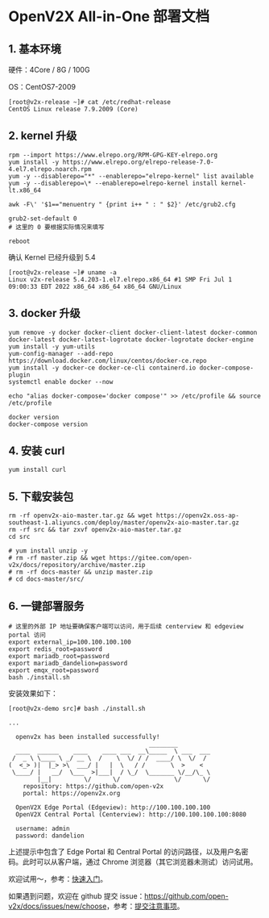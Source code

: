 # OpenV2X All-in-One 部署文档

## 1. 基本环境

硬件：4Core / 8G / 100G

OS：CentOS7-2009

```console
[root@v2x-release ~]# cat /etc/redhat-release
CentOS Linux release 7.9.2009 (Core)
```

## 2. kernel 升级

```shell
rpm --import https://www.elrepo.org/RPM-GPG-KEY-elrepo.org
yum install -y https://www.elrepo.org/elrepo-release-7.0-4.el7.elrepo.noarch.rpm
yum -y --disablerepo="*" --enablerepo="elrepo-kernel" list available
yum -y --disablerepo=\* --enablerepo=elrepo-kernel install kernel-lt.x86_64

awk -F\' '$1=="menuentry " {print i++ " : " $2}' /etc/grub2.cfg

grub2-set-default 0
# 这里的 0 要根据实际情况来填写

reboot
```

确认 Kernel 已经升级到 5.4

```console
[root@v2x-release ~]# uname -a
Linux v2x-release 5.4.203-1.el7.elrepo.x86_64 #1 SMP Fri Jul 1 09:00:33 EDT 2022 x86_64 x86_64 x86_64 GNU/Linux
```

## 3. docker 升级

```shell
yum remove -y docker docker-client docker-client-latest docker-common docker-latest docker-latest-logrotate docker-logrotate docker-engine
yum install -y yum-utils
yum-config-manager --add-repo https://download.docker.com/linux/centos/docker-ce.repo
yum install -y docker-ce docker-ce-cli containerd.io docker-compose-plugin
systemctl enable docker --now

echo "alias docker-compose='docker compose'" >> /etc/profile && source /etc/profile

docker version
docker-compose version
```

## 4. 安装 curl

```shell
yum install curl
```

## 5. 下载安装包

```shell
rm -rf openv2x-aio-master.tar.gz && wget https://openv2x.oss-ap-southeast-1.aliyuncs.com/deploy/master/openv2x-aio-master.tar.gz
rm -rf src && tar zxvf openv2x-aio-master.tar.gz
cd src

# yum install unzip -y
# rm -rf master.zip && wget https://gitee.com/open-v2x/docs/repository/archive/master.zip
# rm -rf docs-master && unzip master.zip
# cd docs-master/src/
```

## 6. 一键部署服务

```shell
# 这里的外部 IP 地址要确保客户端可以访问，用于后续 centerview 和 edgeview portal 访问
export external_ip=100.100.100.100
export redis_root=password
export mariadb_root=password
export mariadb_dandelion=password
export emqx_root=password
bash ./install.sh
```

安装效果如下：

```console
[root@v2x-demo src]# bash ./install.sh 

...

  openv2x has been installed successfully!
                                       ________           
  ____  ______    ____    ____ ___  __\_____  \ ___  ___ 
 /  _ \ \____ \ _/ __ \  /    \  \/ / /  ____/ \  \/  / 
(  <_> )|  |_> >\  ___/ |   |  \   / /       \  >    <  
 \____/ |   __/  \___  >|___|  / \_/  \_______ \/__/\_ \ 
        |__|         \/      \/               \/      \/ 
    repository: https://github.com/open-v2x
    portal: https://openv2x.org

  OpenV2X Edge Portal (Edgeview): http://100.100.100.100
  OpenV2X Central Portal (Centerview): http://100.100.100.100:8080

  username: admin
  password: dandelion
```

上述提示中包含了 Edge Portal 和 Central Portal 的访问路径，以及用户名密码。此时可以从客户端，通过 Chrome 浏览器（其它浏览器未测试）访问试用。

欢迎试用～，参考：[快速入门](v2x-quick-start.md)。

如果遇到问题，欢迎在 github 提交
issue：<https://github.com/open-v2x/docs/issues/new/choose>，参考：[提交注意事项](v2x_contribution-zh_CN.md)。
